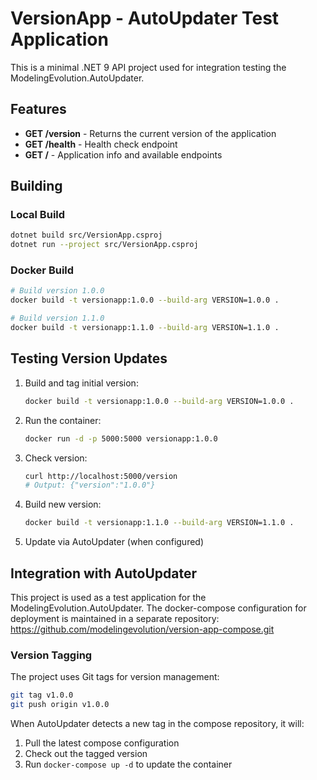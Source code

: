 # VersionApp - AutoUpdater Test Application

This is a minimal .NET 9 API project used for integration testing the ModelingEvolution.AutoUpdater.

## Features

- **GET /version** - Returns the current version of the application
- **GET /health** - Health check endpoint  
- **GET /** - Application info and available endpoints

## Building

### Local Build
```bash
dotnet build src/VersionApp.csproj
dotnet run --project src/VersionApp.csproj
```

### Docker Build
```bash
# Build version 1.0.0
docker build -t versionapp:1.0.0 --build-arg VERSION=1.0.0 .

# Build version 1.1.0  
docker build -t versionapp:1.1.0 --build-arg VERSION=1.1.0 .
```

## Testing Version Updates

1. Build and tag initial version:
   ```bash
   docker build -t versionapp:1.0.0 --build-arg VERSION=1.0.0 .
   ```

2. Run the container:
   ```bash
   docker run -d -p 5000:5000 versionapp:1.0.0
   ```

3. Check version:
   ```bash
   curl http://localhost:5000/version
   # Output: {"version":"1.0.0"}
   ```

4. Build new version:
   ```bash
   docker build -t versionapp:1.1.0 --build-arg VERSION=1.1.0 .
   ```

5. Update via AutoUpdater (when configured)

## Integration with AutoUpdater

This project is used as a test application for the ModelingEvolution.AutoUpdater. The docker-compose configuration for deployment is maintained in a separate repository: https://github.com/modelingevolution/version-app-compose.git

### Version Tagging

The project uses Git tags for version management:
```bash
git tag v1.0.0
git push origin v1.0.0
```

When AutoUpdater detects a new tag in the compose repository, it will:
1. Pull the latest compose configuration
2. Check out the tagged version  
3. Run `docker-compose up -d` to update the container